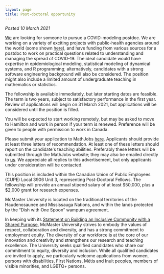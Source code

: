 ```yaml
---
layout: page
title: Post-doctoral opportunity
---
```


_Posted 10 March 2021_

[We](https://mac-theobio.github.io/index.html) are looking for someone to pursue a COVID-modeling postdoc. We are working on a variety of exciting projects with public-health agencies around the world (some shown [here](https://mac-theobio.github.io/covid-19/)), and have funding from various sources for a postdoc to work on practical questions related to understanding and managing the spread of COVID-19. The ideal candidate would have expertise in epidemiological modeling, statistical modeling of dynamical systems, and R programming; alternatively, candidates with a strong software engineering background will also be considered. The position might also include a limited amount of undergraduate teaching in mathematics or statistics.

The fellowship is available immediately, but later starting dates are feasible. The term is two years, subject to satisfactory performance in the first year.  Review of applications will begin on 31 March 2021, but applications will be considered until the position is filled.

You will be expected to start working remotely, but may be asked to move to Hamilton and work in person if your term is renewed. Preference will be given to people with permission to work in Canada.

Please submit your application to MathJobs [here](https://www.mathjobs.org/jobs/McMaster). Applicants should provide at least three letters of recommendation. At least one of these letters should report on the candidate's teaching abilities. Preferably these letters will be submitted through the MathJobs website; they may also be emailed directly to [us](mailto:bbolker+covidpostdoc@gmail.com). We appreciate all replies to this advertisement, but only applicants under consideration will be contacted. 

<!-- 
COMMENT
__To apply:__ [send us](mailto:bbolker+covidpostdoc@gmail.com) a cover letter, a CV (including the name of three referees we can contact), and a research statement (of any form, not too long). Send these as PDF attachments. 
-->

This position is included within the Canadian Union of Public Employees (CUPE) Local 3906 Unit 3, representing Post-Doctoral Fellows. The fellowship will provide an annual stipend salary of at least $50,000, plus a $2,000 grant for research expenses.

McMaster University is located on the traditional territories of the Haudenosaunee and Mississauga Nations, and within the lands protected by the “Dish with One Spoon” wampum agreement.

In keeping with its [Statement on Building an Inclusive Community with a Shared Purpose,](https://secretariat.mcmaster.ca/app/uploads/Statement-on-Building-an-Inclusive-Community-with-a-Shared-Purpose.pdf) McMaster University strives to embody the values of respect, collaboration and diversity, and has a strong commitment to employment equity. The diversity of our workforce is at the core of our innovation and creativity and strengthens our research and teaching excellence. The University seeks qualified candidates who share our commitment to equity, diversity and inclusion. While all qualified candidates are invited to apply, we particularly welcome applications from women, persons with disabilities, First Nations, Métis and Inuit peoples, members of visible minorities, and LGBTQ+ persons.
